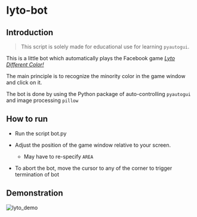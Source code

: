# lyto-bot

## Introduction

> This script is solely made for educational use for learning `pyautogui`.

This is a little bot which automatically plays the Facebook game *[Lyto Different Color!](https://fb.gg/play/lytodifferentcolor)*

The main principle is to recognize the minority color in the game window and click on it.

The bot is done by using the Python package of auto-controlling `pyautogui` and image processing `pillow`



## How to run

- Run the script bot.py 

- Adjust the position of the game window relative to your screen.
  - May have to re-specify `AREA` 
- To abort the bot, move the cursor to any of the corner to trigger termination of bot



## Demonstration

![lyto_demo](lyto_demo.gif)
